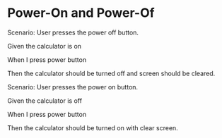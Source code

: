 
# Power-On and Power-Of

Scenario: User presses the power off button.

  Given the calculator is on
  
  When I press power button
  
  Then the calculator should be turned off and screen should be cleared.
  
Scenario: User presses the power on button.

  Given the calculator is off
  
  When I press power button
  
  Then the calculator should be turned on with clear screen.
